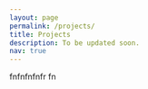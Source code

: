 ```yaml
---
layout: page
permalink: /projects/
title: Projects
description: To be updated soon.
nav: true
---
```




fnfnfnfnfr fn


